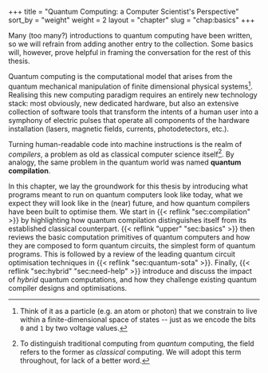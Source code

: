 +++
title = "Quantum Computing: a Computer Scientist's Perspective"
sort_by = "weight"
weight = 2
layout = "chapter"
slug = "chap:basics"
+++

Many (too many?) introductions to quantum computing have been written, so we will refrain from adding another entry to the collection. Some basics will, however, prove helpful in framing the conversation for the rest of this thesis.

Quantum computing is the computational model that arises from the quantum mechanical manipulation of finite dimensional physical systems[^particle]. Realising this new computing paradigm requires an entirely new technology stack: most obviously, new dedicated hardware, but also an extensive collection of software tools that transform the intents of a human user into a symphony of electric pulses that operate all components of the hardware installation (lasers, magnetic fields, currents, photodetectors, etc.).

Turning human-readable code into machine instructions is the realm of _compilers_, a problem as old as classical computer science itself[^classical]. By analogy, the same problem in the quantum world was named **quantum compilation**.

In this chapter, we lay the groundwork for this thesis by introducing what programs meant to run on quantum computers look like today, what we expect they will look like in the (near) future, and how quantum compilers have been built to optimise them. We start in {{< reflink "sec:compilation" >}} by highlighting how quantum compilation distinguishes itself from its established classical counterpart. {{< reflink "upper" "sec:basics" >}} then reviews the basic computation primitives of quantum computers and how they are composed to form quantum circuits, the simplest form of quantum programs. This is followed by a review of the leading quantum circuit optimisation techniques in {{< reflink "sec:quantum-sota" >}}. Finally, {{< reflink "sec:hybrid" "sec:need-help" >}} introduce and discuss the impact of _hybrid_ quantum computations, and how they challenge existing quantum compiler designs and optimisations.

[^particle]: Think of it as a particle (e.g. an atom or photon) that we constrain to live within a finite-dimensional space of states -- just as we encode the bits `0` and `1` by two voltage values.

[^classical]: To distinguish traditional computing from _quantum_ computing, the field refers to the former as _classical_ computing. We will adopt this term throughout, for lack of a better word.
